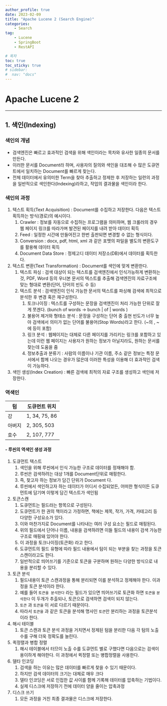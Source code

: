```yaml
---
author_profile: true
date: 2023-02-09
title: "Apache Lucene 2 (Search Engine)"
categories: 
    - Search
tag: 
    - Lucene
    - SpringBoot
    - RestAPI

# 목차
toc: true  
toc_sticky: true 
# sidebar:
#  nav: "docs"
---
```


# Apache Lucene 2

---

## 1. 색인(Indexing)


### 색인의 개념

- 검색엔진은 빠르고 효과적인 검색을 위해 색인이라는 목차와 유사한 일종의 문서를 만든다.
- 이러한 문서를 Document라 하며, 사용자의 질의와 색인을 대조해 수 많은 도큐먼트에서 일치하는 Document를 빠르게 찾는다.
- 전체 데이터에서 유의미한 Term을 찾아 추출하고 정제한 후 저장하는 일련의 과정을 일반적으로 색인한다(Indexing)라하고, 작업의 결과물을 색인이라 한다.

### 색인의 과정

1. 텍스트 획득(Text Acquisition) : Document를 수집하고 저장한다. 다음은 텍스트 획득하는 방식(경로)의 예시이다.
    1. Crawler : 정보를 자동으로 수집하는 프로그램을 의미하며, 웹 크롤러의 경우 웹 페이지 링크를 따라가며 발견된 페이지를 내려 받아 데이터 획득
    2. Feed : 일정한 시간에 만들어진고 한번 출판되면 변경할 수 없는 형식이다.
    3. Conversion : docx, pdf, html, xml 과 같은 포멧의 파일을 별도의 변환도구를 활용해 데이터 획득
    4. Document Data Store : 정제고디 데이터 저장소(DB)에서 데이터를 획득한다.
2. 텍스트 변환(Text Transformation) : Document를 색인에 맞게 변환한다.
    1. 텍스트 파싱 : 검색 대상이 되는 텍스트를 검색엔진에서 인식가능하게 변환하는 것, PDF, Word 등의 우너본 문서의 텍스트를 추출해 검색엔진의 자료구조에 맞는 형대로 변환(단어, 단어의 빈도 수  등)
    2. 텍스트 분석 : 검색엔진이 인식 가능한 문서의 텍스트를 파싱해 검색에 최적으로 분석한 후 변경 혹은 재구성한다.
        1. 토크나이징 : 텍스트를 구성하는 문장을 검색엔진이 처리 가능한 단위로 잘게 쪼겐다. (bunch of words → bunch | of | words )
        2. 불용어 제거와 형태소 분석 : 문장을 구성하는 단어 중 출현 빈도가 너무 높아 검색에서 의미가 없는 단어를 불용어(Stop Words)라고 한다. (~의 , ~에 등이 포함)
        3. 링크 분석 : 웹페이지는 대체로 다른 페이지를 가리키는 링크를 포함하고 있는데 이런 웹 페이지는 사용자가 원하는 정보가 아닐지라도, 원하는 문서를 찾는데 도움을 줌
        4. 정보추출과 분류기 : 사람의 이름이나 기관 이름, 주소 같은 정보는 특정 문서에서 함께 나오는 경우가 많은데 이러한 특성을 이용해 더 효과적인 검색이 가능하다. 
3. 색인 생성(Index Creation) : 빠른 검색에 최적의 자료 구조를 생성하고 색인에 저장한다.

### 역색인

|텀|도큐먼트 위치|
|-|-|
|강|1, 34, 75, 86|
|아버지|2, 305, 503|
|호수|2, 107, 777|

#### - 루씬의 역색인 생성 과정
1. 도큐먼트 텍스트
   1. 색인을 위해 루씬에서 인식 가능한 구조로 데이터를 정재해야 함.
   2. 루씬은 검색하려는 대상 1개를 Document단위로 매핑한다. 
   3. 즉, 찾고자 하는 정보가 담긴 단위가 Document 다. 
   4. 루씬에서 색인하고자 하는 데이터가 어디서 수집되었든, 어떠한 형식이든 도큐먼트에 담기며 이렇게 담긴 텍스트가 색인됨
2. 토큰스캔
   1. 도큐먼트는 필드라는 항목으로 구성된다. 
   2. 도큐먼트가 한 권의 책이라고 가정하면, 책에는 제목, 작가, 가격, 카테고리 등 다양한 구성요소가 있다.
   3. 이와 마찬가지로 Document를 나타내는 여러 구성 요소는 필드로 매핑된다.
   4. 위의 필드에서 단어나 이름, 내용을 검색하려면 이들 필드의 내용이 검색 가능한 구조로 매핑돼 있어야 한다. 
   5. 이 과정을 토크나이징(토큰화) 라고 한다.
   6. 도큐먼트의 필드 유형에 따라 필드 내용에서 텀이 되는 부분을 찾는 과정을 토큰 스캔이라고도 한다. 
   7. 일반적으로 띄어쓰기를 기준으로 토큰을 구분하며 원하는 다양한 방식으로 내용을 분리할 수 있다.
3. 토큰 분석
   1. 필드내용이 토큰 스캔과정을 통해 분리되면 이를 분석하고 정제해야 한다. 이과정을 토큰 분석이라 한다.
   2. 예를 들어 `토큰을 분석한다` 라는 필드가 있으면 띄어쓰기로 토큰화 하면 `토큰을` `분석한다` 이 두개가 추출되나, 토큰으로 검색하면 검색이 되지 않는다.
   3. `토큰` 과 `토큰을` 이 서로 다르기 때문이다. 
   4. 따라서 `토큰을` 과 같은 토큰을 분석해 명사인 `토큰`만 분리하는 과정을 토큰분석 이라 한다.
4. 해시 테이블
   1. 토큰 스캔과 토큰 분석 과정을 거치면서 정제된 텀을 분리한 다음 각 텀의 노출 수를 구해 더욱 정확도를 늘린다.
5. 퀵정렬과 병합 정렬
   1. 해시 테이블에서 터므이 노출 수를 도큐먼트 별로 구했다면 다음으로는 검색이 용이하게 해야한다. 이 과정에서 퀵정렬 또는 병합정렬을 사용한다.
6. 델타 인코딩
   1. 검색을 하는 이유는 많은 데이터를 빠르게 찾을 수 있기 때문이다. 
   2. 하지만 검색 데이터의 크기는 대체로 매우 크다
   3. 델타 인코딩은 서로 인접한 값 사이를 함께 기록해 데이터를 압축하는 기법이다. 
   4. 실제 디스크에 저장하기 전에 데이터 양을 줄이는 압축과정
7. 디스크 쓰기
   1. 모든 과정을 거친 최종 결과물은 디스크에 저장한다.



